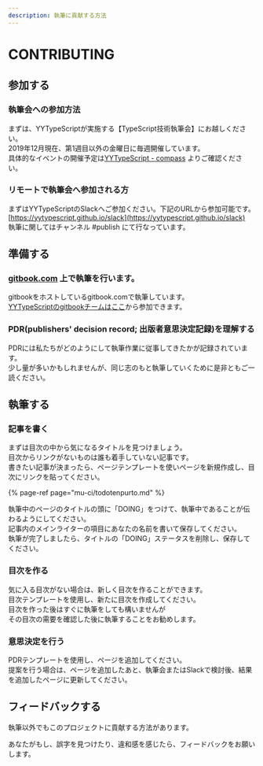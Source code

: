 ```yaml
---
description: 執筆に貢献する方法
---
```


# CONTRIBUTING

## 参加する

### 執筆会への参加方法

まずは、YYTypeScriptが実施する【TypeScript技術執筆会】にお越しください。  
2019年12月現在、第1週目以外の金曜日に毎週開催しています。  
具体的なイベントの開催予定は[YYTypeScript - compass](https://yyts.connpass.com/) よりご確認ください。  


### リモートで執筆会へ参加される方

まずはYYTypeScriptのSlackへご参加ください。下記のURLから参加可能です。  
[https://yytypescript.github.io/slack](https://yytypescript.github.io/slack)  
執筆に関してはチャンネル \#publish にて行なっています。

## 準備する

### [gitbook.com](https://gitbook.com) 上で執筆を行います。

gitbookをホストしているgitbook.comで執筆しています。  
[YYTypeScriptのgitbookチームはここ](https://app.gitbook.com/invite/yyts?invite=-Lw1ObCW8Ut0NnNfHG1w)から参加できます。

### PDR\(publishers' decision record; 出版者意思決定記録\)を理解する

PDRには私たちがどのようにして執筆作業に従事してきたかが記録されています。  
少し量が多いかもしれませんが、同じ志のもと執筆していくために是非ともご一読ください。

## 執筆する

### 記事を書く

まずは目次の中から気になるタイトルを見つけましょう。  
目次からリンクがないものは誰も着手していない記事です。  
書きたい記事が決まったら、ページテンプレートを使いページを新規作成し、目次にリンクを貼ってください。

{% page-ref page="mu-ci/todotenpurto.md" %}

執筆中のページのタイトルの頭に「DOING」をつけて、執筆中であることが伝わるようにしてください。  
記事内のメインライターの項目にあなたの名前を書いて保存してください。  
執筆が完了しましたら、タイトルの「DOING」ステータスを削除し、保存してください。  


### 目次を作る

気に入る目次がない場合は、新しく目次を作ることができます。  
目次テンプレートを使用し、新たに目次を作成してください。  
目次を作った後はすぐに執筆をしても構いませんが  
その目次の需要を確認した後に執筆することをお勧めします。  


### 意思決定を行う

PDRテンプレートを使用し、ページを追加してください。  
提案を行う場合は、ページを追加したあと、執筆会またはSlackで検討後、結果を追加したページに更新してください。



## フィードバックする

執筆以外でもこのプロジェクトに貢献する方法があります。

あなたがもし、誤字を見つけたり、違和感を感じたら、フィードバックをお願いします。

